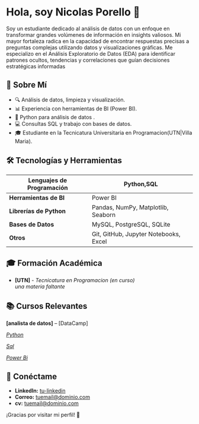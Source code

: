 # Hola, soy Nicolas Porello 👋
Soy un estudiante dedicado al análisis de datos con un enfoque en transformar grandes volúmenes de información en insights valiosos. Mi mayor fortaleza radica en la capacidad de encontrar respuestas precisas a preguntas complejas utilizando datos y visualizaciones gráficas. Me especializo en el Análisis Exploratorio de Datos (EDA) para identificar patrones ocultos, tendencias y correlaciones que guían decisiones estratégicas informadas

## 🚀 Sobre Mí

- 🔍 Análisis de datos, limpieza y visualización.
- 📊 Experiencia con herramientas de BI (Power BI).
- 🐍 Python para análisis de datos .
- 💻 Consultas SQL y trabajo con bases de datos.
- 🎓 Estudiante en la Tecnicatura Universitaria en Programacion(UTN|Villa Maria).

## 🛠️ Tecnologías y Herramientas

| **Lenguajes de Programación** | Python,SQL |
| ----------------------------- | -------------- |
| **Herramientas de BI**         | Power BI|
| **Librerías de Python**        | Pandas, NumPy, Matplotlib, Seaborn |
| **Bases de Datos**             | MySQL, PostgreSQL, SQLite |
| **Otros**                      | Git, GitHub, Jupyter Notebooks, Excel 



## 🎓 Formación Académica

- **[UTN]** - *Tecnicatura en Programacion (en curso)*  
  *una materia faltante*
  
## 📚 Cursos Relevantes

 **[analista de datos]** – [DataCamp]
 
 [*Python*](https://www.datacamp.com/completed/statement-of-accomplishment/track/4c761c687556e706a76d402e86566631b182430d)
 
 [*Sql*](https://www.datacamp.com/completed/statement-of-accomplishment/track/6901cf47faea484d17c81fe31b9d397d580d1c05) 
 
 [*Power Bi*](https://www.datacamp.com/completed/statement-of-accomplishment/track/ef80e427b4fda9c9cb42357b78b6a6549d160165)
## 🔗 Conéctame

- **LinkedIn:** [tu-linkedin](https://www.linkedin.com/in/tu-linkedin)
- **Correo:** [tuemail@dominio.com](mailto:tuemail@dominio.com)
-  **cv:** [tuemail@dominio.com](mailto:tuemail@dominio.com)

¡Gracias por visitar mi perfil! 🚀
